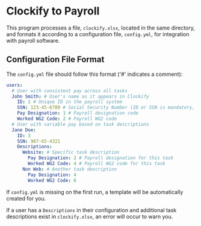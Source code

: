 # Clockify to Payroll

This program processes a file, `clockify.xlsx`, located in the same directory, and formats it according to a configuration file, `config.yml`, for integration with payroll software.

## Configuration File Format

The `config.yml` file should follow this format ('#' indicates a comment):

```yml
users:
  # User with consistent pay across all tasks
  John Smith: # User's name as it appears in Clockify
    ID: 1 # Unique ID in the payroll system
    SSN: 123-45-6789 # Social Security Number (ID or SSN is mandatory, both are optional)
    Pay Designation: 1 # Payroll designation code
    Worked WG2 Code: 2 # Payroll WG2 code
  # User with variable pay based on task descriptions
  Jane Doe:
    ID: 3
    SSN: 987-65-4321
    Descriptions:
      Website: # Specific task description
        Pay Designation: 2 # Payroll designation for this task
        Worked WG2 Code: 4 # Payroll WG2 code for this task
      Non Web: # Another task description
        Pay Designation: 4
        Worked WG2 Code: 6
```

If `config.yml` is missing on the first run, a template will be automatically created for you.

If a user has a `Descriptions` in their configuration and additional task descriptions exist in `clockify.xlsx`, an error will occur to warn you.
